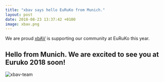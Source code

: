 ```yaml
---
title: "xbav says hello EuRuKo from Munich."
layout: post
date: 2018-08-23 13:37:42 +0100
image: xbav.png
---
```


We are proud [xbAV](https://xbav.de) is supporting our community at EuRuKo this year.

## Hello from Munich. We are excited to see you at Euruko 2018 soon!

![xbav-team](https://euruko2018.org/assets/posts/xbav-thanks.jpg)




